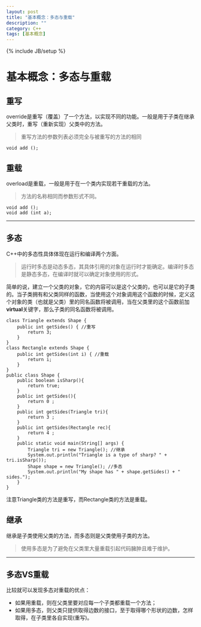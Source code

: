 ```yaml
---
layout: post
title: "基本概念：多态与重载"
description: ""
category: C++
tags: [基本概念]
---
```

{% include JB/setup %}

基本概念：多态与重载
==========

重写
--

override是重写（覆盖）了一个方法，以实现不同的功能。一般是用于子类在继承父类时，重写（重新实现）父类中的方法。

> 重写方法的参数列表必须完全与被重写的方法的相同

    void add ();

重载
--

overload是重载，一般是用于在一个类内实现若干重载的方法。

> 方法的名称相同而参数形式不同。

    void add ();
    void add (int a);


----------


多态
---

C++中的多态性具体体现在运行和编译两个方面。

> 运行时多态是动态多态，其具体引用的对象在运行时才能确定。编译时多态是静态多态，在编译时就可以确定对象使用的形式。

简单的说，建立一个父类的对象，它的内容可以是这个父类的，也可以是它的子类的。当子类拥有和父类同样的函数，当使用这个对象调用这个函数的时候，定义这个对象的类（也就是父类）里的同名函数将被调用，当在父类里的这个函数前加**virtual**关键字，那么子类的同名函数将被调用。

    class Triangle extends Shape {
        public int getSides() { //重写
            return 3;
        }
    }
    class Rectangle extends Shape {
        public int getSides(int i) { //重载
            return i;
        }
    }
    public class Shape {
        public boolean isSharp(){
            return true;
        }
        public int getSides(){
            return 0 ;
        }
        public int getSides(Triangle tri){
            return 3 ;
        }
        public int getSides(Rectangle rec){
            return 4 ;
        }
        public static void main(String[] args) {
            Triangle tri = new Triangle(); //继承
            System.out.println("Triangle is a type of sharp? " + tri.isSharp());
            Shape shape = new Triangle(); //多态
            System.out.println("My shape has " + shape.getSides() + " sides.");
        }
    }

注意Triangle类的方法是重写，而Rectangle类的方法是重载。

继承
--

继承是子类使用父类的方法，而多态则是父类使用子类的方法。

> 使用多态是为了避免在父类里大量重载引起代码臃肿且难于维护。


----------


多态VS重载
------

比较就可以发现多态对重载的优点：

 - 如果用重载，则在父类里要对应每一个子类都重载一个方法；
 - 如果用多态，则父类只提供取得边数的接口，至于取得哪个形状的边数，怎样取得，在子类里各自实现(重写)。

